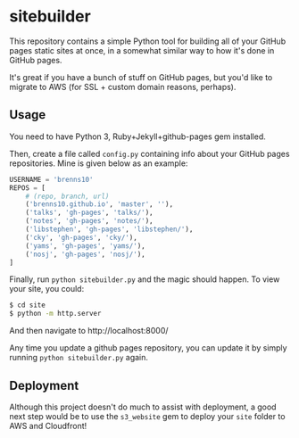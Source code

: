 sitebuilder
===========

This repository contains a simple Python tool for building all of your GitHub
pages static sites at once, in a somewhat similar way to how it's done in GitHub
pages.

It's great if you have a bunch of stuff on GitHub pages, but you'd like to
migrate to AWS (for SSL + custom domain reasons, perhaps).

Usage
-----

You need to have Python 3, Ruby+Jekyll+github-pages gem installed.

Then, create a file called `config.py` containing info about your GitHub pages
repositories.  Mine is given below as an example:

```python
USERNAME = 'brenns10'
REPOS = [
    # (repo, branch, url)
    ('brenns10.github.io', 'master', ''),
    ('talks', 'gh-pages', 'talks/'),
    ('notes', 'gh-pages', 'notes/'),
    ('libstephen', 'gh-pages', 'libstephen/'),
    ('cky', 'gh-pages', 'cky/'),
    ('yams', 'gh-pages', 'yams/'),
    ('nosj', 'gh-pages', 'nosj/'),
]
```

Finally, run `python sitebuilder.py` and the magic should happen. To view your
site, you could:

```bash
$ cd site
$ python -m http.server
```

And then navigate to http://localhost:8000/

Any time you update a github pages repository, you can update it by simply
running `python sitebuilder.py` again.

Deployment
----------

Although this project doesn't do much to assist with deployment, a good next
step would be to use the `s3_website` gem to deploy your `site` folder to AWS
and Cloudfront!

